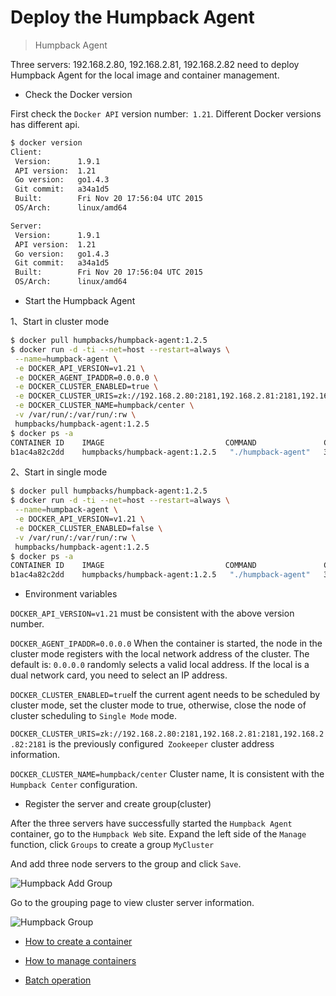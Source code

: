 # Deploy the Humpback Agent 

> Humpback Agent 

Three servers: 192.168.2.80, 192.168.2.81, 192.168.2.82 need to deploy Humpback Agent for the local image and container management.

- Check the Docker version

First check the `Docker API` version number:` 1.21`. Different Docker versions has different api.

```bash
$ docker version
Client:
 Version:      1.9.1
 API version:  1.21
 Go version:   go1.4.3
 Git commit:   a34a1d5
 Built:        Fri Nov 20 17:56:04 UTC 2015
 OS/Arch:      linux/amd64

Server:
 Version:      1.9.1
 API version:  1.21
 Go version:   go1.4.3
 Git commit:   a34a1d5
 Built:        Fri Nov 20 17:56:04 UTC 2015
 OS/Arch:      linux/amd64
```

- Start the Humpback Agent

 1、Start in cluster mode 
```bash 
$ docker pull humpbacks/humpback-agent:1.2.5
$ docker run -d -ti --net=host --restart=always \
 --name=humpback-agent \
 -e DOCKER_API_VERSION=v1.21 \
 -e DOCKER_AGENT_IPADDR=0.0.0.0 \
 -e DOCKER_CLUSTER_ENABLED=true \
 -e DOCKER_CLUSTER_URIS=zk://192.168.2.80:2181,192.168.2.81:2181,192.168.2.82:2181 \
 -e DOCKER_CLUSTER_NAME=humpback/center \
 -v /var/run/:/var/run/:rw \
 humpbacks/humpback-agent:1.2.5
$ docker ps -a
CONTAINER ID    IMAGE                           COMMAND               CREATED        STATUS         PORTS         NAMES
b1ac4a82c2dd    humpbacks/humpback-agent:1.2.5   "./humpback-agent"   3 minutes ago  20 seconds ago               humpback-agent
```
 2、Start in single mode
```bash 
$ docker pull humpbacks/humpback-agent:1.2.5
$ docker run -d -ti --net=host --restart=always \
 --name=humpback-agent \
 -e DOCKER_API_VERSION=v1.21 \
 -e DOCKER_CLUSTER_ENABLED=false \
 -v /var/run/:/var/run/:rw \
 humpbacks/humpback-agent:1.2.5
$ docker ps -a
CONTAINER ID    IMAGE                           COMMAND               CREATED        STATUS         PORTS         NAMES
b1ac4a82c2dd    humpbacks/humpback-agent:1.2.5   "./humpback-agent"   3 minutes ago  20 seconds ago               humpback-agent
```

- Environment variables

`DOCKER_API_VERSION=v1.21` must be consistent with the above version number.   

`DOCKER_AGENT_IPADDR=0.0.0.0` When the container is started, the node in the cluster mode registers with the local network address of the cluster. The default is: `0.0.0.0` randomly selects a valid local address. If the local is a dual network card, you need to select an IP address.   

`DOCKER_CLUSTER_ENABLED=true`If the current agent needs to be scheduled by cluster mode, set the cluster mode to true, otherwise, close the node of cluster scheduling to `Single Mode` mode.    

`DOCKER_CLUSTER_URIS=zk://192.168.2.80:2181,192.168.2.81:2181,192.168.2.82:2181` is the previously configured` Zookeeper` cluster address information.   

`DOCKER_CLUSTER_NAME=humpback/center` Cluster name, It is consistent with the `Humpback Center` configuration.

- Register the server and create group(cluster)

After the three servers have successfully started the `Humpback Agent` container, go to the `Humpback Web` site. Expand the left side of the `Manage` function, click `Groups` to create a group `MyCluster`   

And add three node servers to the group and click `Save`.

![Humpback Add Group](_media/humpbackadd-group.png)

Go to the grouping page to view cluster server information.

![Humpback Group](_media/humpback-group.png)

- [How to create a container](single-create-container.md)

- [How to manage containers](single-manage-container.md)

- [Batch operation](single-batch-operate.md)
